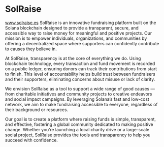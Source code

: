 # SolRaise
www.solraise.es
SolRaise is an innovative fundraising platform built on the Solana blockchain designed to provide a transparent, secure, and accessible way to raise money for meaningful and positive projects. Our mission is to empower individuals, organizations, and communities by offering a decentralized space where supporters can confidently contribute to causes they believe in.

At SolRaise, transparency is at the core of everything we do. Using blockchain technology, every transaction and fund movement is recorded on a public ledger, ensuring donors can track their contributions from start to finish. This level of accountability helps build trust between fundraisers and their supporters, eliminating concerns about misuse or lack of clarity.

We envision SolRaise as a tool to support a wide range of good causes — from charitable initiatives and community projects to creative endeavors and social impact campaigns. By leveraging Solana’s fast and low-cost network, we aim to make fundraising accessible to everyone, regardless of their background or resources.

Our goal is to create a platform where raising funds is simple, transparent, and effective, fostering a global community dedicated to making positive change. Whether you’re launching a local charity drive or a large-scale social project, SolRaise provides the tools and transparency to help you succeed with confidence.

